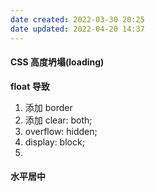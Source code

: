 ```yaml
---
date created: 2022-03-30 20:25
date updated: 2022-04-20 14:37
---
```


#### CSS 高度坍塌(loading)

**float 导致**

1. 添加 border
2. 添加 clear: both;
3. overflow: hidden;
4. display: block;
5.

#### 水平居中
